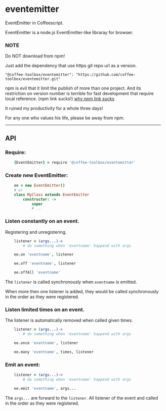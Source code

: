 # eventemitter

EventEmitter in Coffeescript.

EventEmitter is a node.js EventEmitter-like libraray for browser.

### NOTE
Do NOT download from npm!

Just add the dependency that use https git repo url as a version.

    "@coffee-toolbox/eventemitter": "https://github.com/coffee-toolbox/eventemitter.git"

npm is evil that it limit the publish of more than one project.
And its restriction on version number is terrible for fast development that
require local reference. (npm link sucks!)
[why npm link sucks](https://github.com/webpack/webpack/issues/554)

It ruined my productivity for a whole three days!

For any one who values his life, please be away from npm.

----

## API

### Require:

```coffeescript
    {EventEmitter} = require '@coffee-toolbox/eventemitter'
```

### Create new EventEmitter:

```coffeescript
    ee = new EventEmitter()
    # or
    class MyClass extends EventEmitter
        constructor: ->
            super
            # ...
```

### Listen **constantly** on an event.

Registering and unregistering.

```coffeescript
    listener = (args...)->
        # do something when 'eventname' happend with args

    ee.on 'eventname', listener

    ee.off 'eventname', listener

    ee.offAll 'eventname'
```

The `listener` is called synchronously when `eventname` is emitted.

When more then one listener is added, they would be called synchronously in the
order as they were registered.

### Listen limited times on an event.

The listener is automatically removed when called given times.

```coffeescript
    listener = (args...)->
        # do something when 'eventname' happend with args

    ee.once 'eventname', listener

    ee.many 'eventname', times, listener
```

### Emit an event:

```coffeescript
    listener = (args...)->
        # do something when 'eventname' happend with args

    ee.emit 'eventname', args...
```
The `args...` are forward to the `listener`. All listener of the event and
called in the order as they were registered.
